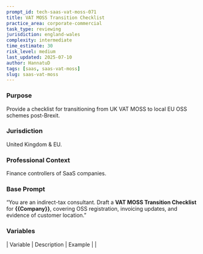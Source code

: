 ```yaml
---
prompt_id: tech-saas-vat-moss-071
title: VAT MOSS Transition Checklist
practice_area: corporate-commercial
task_type: reviewing
jurisdiction: england-wales
complexity: intermediate
time_estimate: 30
risk_level: medium
last_updated: 2025-07-10
author: HannatuD
tags: [saas, saas-vat-moss]
slug: saas-vat-moss
---
```


### Purpose  
Provide a checklist for transitioning from UK VAT MOSS to local EU OSS schemes post-Brexit.

### Jurisdiction  
United Kingdom & EU.

### Professional Context  
Finance controllers of SaaS companies.

### Base Prompt  
“You are an indirect-tax consultant. Draft a **VAT MOSS Transition Checklist** for **{{Company}}**, covering OSS registration, invoicing updates, and evidence of customer location.”

### Variables  
| Variable | Description | Example |
|
